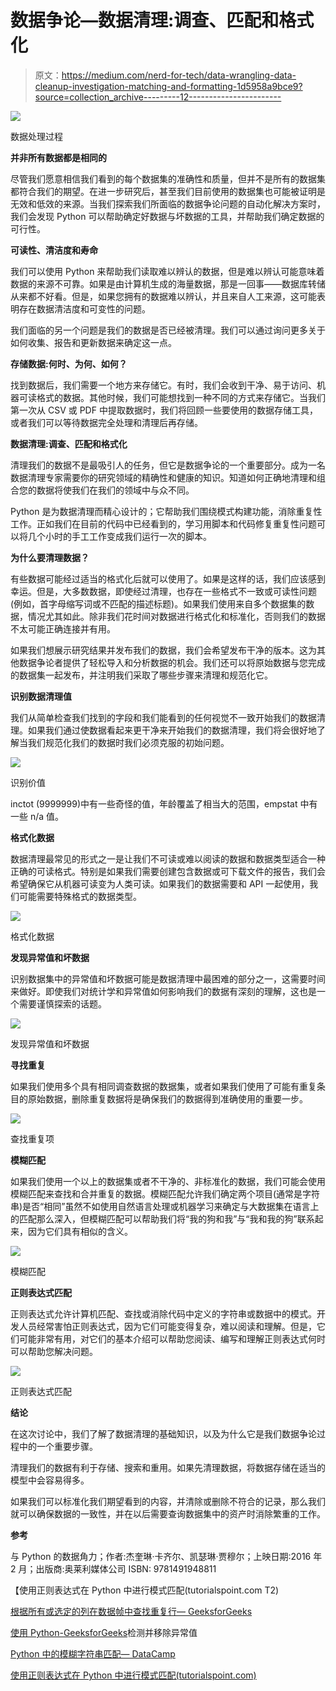 # 数据争论—数据清理:调查、匹配和格式化

> 原文：<https://medium.com/nerd-for-tech/data-wrangling-data-cleanup-investigation-matching-and-formatting-1d5958a9bce9?source=collection_archive---------12----------------------->

![](img/88d88266e7170978769933c8842057ae.png)

数据处理过程

**并非所有数据都是相同的**

尽管我们愿意相信我们看到的每个数据集的准确性和质量，但并不是所有的数据集都符合我们的期望。在进一步研究后，甚至我们目前使用的数据集也可能被证明是无效和低效的来源。当我们探索我们所面临的数据争论问题的自动化解决方案时，我们会发现 Python 可以帮助确定好数据与坏数据的工具，并帮助我们确定数据的可行性。

**可读性、清洁度和寿命**

我们可以使用 Python 来帮助我们读取难以辨认的数据，但是难以辨认可能意味着数据的来源不可靠。如果是由计算机生成的海量数据，那是一回事——数据库转储从来都不好看。但是，如果您拥有的数据难以辨认，并且来自人工来源，这可能表明存在数据清洁度和可变性的问题。

我们面临的另一个问题是我们的数据是否已经被清理。我们可以通过询问更多关于如何收集、报告和更新数据来确定这一点。

**存储数据:何时、为何、如何？**

找到数据后，我们需要一个地方来存储它。有时，我们会收到干净、易于访问、机器可读格式的数据。其他时候，我们可能想找到一种不同的方式来存储它。当我们第一次从 CSV 或 PDF 中提取数据时，我们将回顾一些要使用的数据存储工具，或者我们可以等待数据完全处理和清理后再存储。

**数据清理:调查、匹配和格式化**

清理我们的数据不是最吸引人的任务，但它是数据争论的一个重要部分。成为一名数据清理专家需要你的研究领域的精确性和健康的知识。知道如何正确地清理和组合您的数据将使我们在我们的领域中与众不同。

Python 是为数据清理而精心设计的；它帮助我们围绕模式构建功能，消除重复性工作。正如我们在目前的代码中已经看到的，学习用脚本和代码修复重复性问题可以将几个小时的手工工作变成我们运行一次的脚本。

**为什么要清理数据？**

有些数据可能经过适当的格式化后就可以使用了。如果是这样的话，我们应该感到幸运。但是，大多数数据，即使经过清理，也存在一些格式不一致或可读性问题(例如，首字母缩写词或不匹配的描述标题)。如果我们使用来自多个数据集的数据，情况尤其如此。除非我们花时间对数据进行格式化和标准化，否则我们的数据不太可能正确连接并有用。

如果我们想展示研究结果并发布我们的数据，我们会希望发布干净的版本。这为其他数据争论者提供了轻松导入和分析数据的机会。我们还可以将原始数据与您完成的数据集一起发布，并注明我们采取了哪些步骤来清理和规范化它。

**识别数据清理值**

我们从简单检查我们找到的字段和我们能看到的任何视觉不一致开始我们的数据清理。如果我们通过使数据看起来更干净来开始我们的数据清理，我们将会很好地了解当我们规范化我们的数据时我们必须克服的初始问题。

![](img/d8900f1c0caf266381323f2bab3288bb.png)

识别价值

inctot (9999999)中有一些奇怪的值，年龄覆盖了相当大的范围，empstat 中有一些 n/a 值。

**格式化数据**

数据清理最常见的形式之一是让我们不可读或难以阅读的数据和数据类型适合一种正确的可读格式。特别是如果我们需要创建包含数据或可下载文件的报告，我们会希望确保它从机器可读变为人类可读。如果我们的数据需要和 API 一起使用，我们可能需要特殊格式的数据类型。

![](img/4412c6ef7a862d46117d42ddaa1ff74d.png)

格式化数据

**发现异常值和坏数据**

识别数据集中的异常值和坏数据可能是数据清理中最困难的部分之一，这需要时间来做好。即使我们对统计学和异常值如何影响我们的数据有深刻的理解，这也是一个需要谨慎探索的话题。

![](img/7e3588f6ca26847b4e632927dee098b4.png)

发现异常值和坏数据

**寻找重复**

如果我们使用多个具有相同调查数据的数据集，或者如果我们使用了可能有重复条目的原始数据，删除重复数据将是确保我们的数据得到准确使用的重要一步。

![](img/741116e49eb2ca967790461e5063e8d4.png)

查找重复项

**模糊匹配**

如果我们使用一个以上的数据集或者不干净的、非标准化的数据，我们可能会使用模糊匹配来查找和合并重复的数据。模糊匹配允许我们确定两个项目(通常是字符串)是否“相同”虽然不如使用自然语言处理或机器学习来确定与大数据集在语言上的匹配那么深入，但模糊匹配可以帮助我们将“我的狗和我”与“我和我的狗”联系起来，因为它们具有相似的含义。

![](img/7904372542c082bbc8fe5d05080cc5d6.png)

模糊匹配

**正则表达式匹配**

正则表达式允许计算机匹配、查找或消除代码中定义的字符串或数据中的模式。开发人员经常害怕正则表达式，因为它们可能变得复杂，难以阅读和理解。但是，它们可能非常有用，对它们的基本介绍可以帮助您阅读、编写和理解正则表达式何时可以帮助您解决问题。

![](img/93a8f90dd36282ff9e1e43cac65dc105.png)

正则表达式匹配

**结论**

在这次讨论中，我们了解了数据清理的基础知识，以及为什么它是我们数据争论过程中的一个重要步骤。

清理我们的数据有利于存储、搜索和重用。如果先清理数据，将数据存储在适当的模型中会容易得多。

如果我们可以标准化我们期望看到的内容，并清除或删除不符合的记录，那么我们就可以确保数据的一致性，并在以后需要查询数据集中的资产时消除繁重的工作。

**参考**

与 Python 的数据角力；作者:杰奎琳·卡齐尔、凯瑟琳·贾穆尔；上映日期:2016 年 2 月；出版商:奥莱利媒体公司 ISBN: 9781491948811

【使用正则表达式在 Python 中进行模式匹配(tutorialspoint.com T2)

[根据所有或选定的列在数据帧中查找重复行— GeeksforGeeks](https://www.geeksforgeeks.org/find-duplicate-rows-in-a-dataframe-based-on-all-or-selected-columns/)

[使用 Python-GeeksforGeeks](https://www.geeksforgeeks.org/detect-and-remove-the-outliers-using-python/)检测并移除异常值

[Python 中的模糊字符串匹配— DataCamp](https://www.datacamp.com/community/tutorials/fuzzy-string-python)

[使用正则表达式在 Python 中进行模式匹配(tutorialspoint.com)](https://www.tutorialspoint.com/pattern-matching-in-python-with-regex)